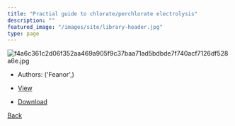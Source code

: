 ```yaml
---
title: "Practial guide to chlorate/perchlorate electrolysis"
description: ""
featured_image: "/images/site/library-header.jpg"
type: page
---
```


![f4a6c361c2d06f352aa469a905f9c37baa71ad5bdbde7f740acf7126df528a6e.jpg](https://drive.google.com/uc?export=view&id=1QVyvgkbmajthi-KpTb5w2-6Nq-mfmm11)
* Authors: ('Feanor',)
* <a href="https://drive.google.com/uc?export=view&id=1PyjpNOef4xAESPyKnzP6q1kQgKdMYIw-" target="_blank">View</a>

* [Download](https://drive.google.com/uc?export=download&id=1PyjpNOef4xAESPyKnzP6q1kQgKdMYIw-)

[Back](/library/)
